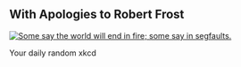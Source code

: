 ## With Apologies to Robert Frost
[![Some say the world will end in fire; some say in segfaults.](https://imgs.xkcd.com/comics/with_apologies_to_robert_frost.png)](https://xkcd.com/312/ "Some say the world will end in fire; some say in segfaults.")

Your daily random xkcd
